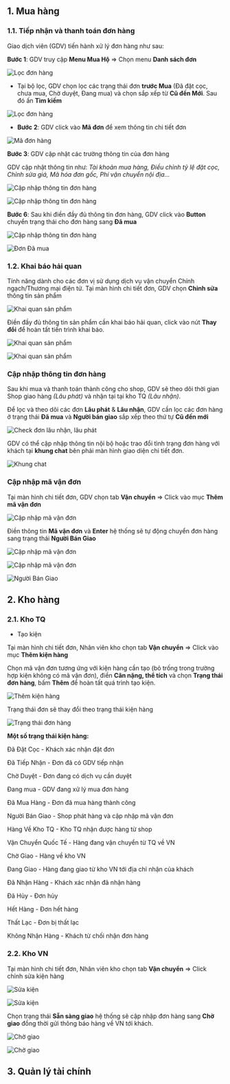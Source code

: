 
## 1. Mua hàng

### 1.1. Tiếp nhận và thanh toán đơn hàng

Giao dịch viên (GDV) tiến hành xử lý đơn hàng như sau:

**Bước 1**: GDV truy cập **Menu Mua Hộ** => Chọn menu **Danh sách đơn** 

![Lọc đơn hàng](https://user-images.githubusercontent.com/73226975/175575370-3225c8a0-9db2-47e0-864d-c2ee83ce2db1.png)

- Tại bộ lọc, GDV chọn lọc các trạng thái đơn **trước Mua** (Đã đặt cọc, chưa mua, Chờ duyệt, Đang mua) và chọn sắp xếp từ **Cũ đến Mới**. Sau đó ấn **Tìm kiếm**

![Lọc đơn hàng](https://user-images.githubusercontent.com/73226975/175576092-c8060105-b50f-4cb5-9ea9-af90dd60b049.png)

- **Bước 2**: GDV click vào **Mã đơn** để xem thông tin chi tiết đơn

![Mã đơn hàng](https://user-images.githubusercontent.com/73226975/175576561-25cf11e9-a68c-4b72-823e-101be3ce6bf6.png)

**Bước 3**: GDV cập nhật các trường thông tin của đơn hàng

GDV cập nhật thông tin như: *Tài khoản mua hàng, Điều chỉnh tỷ lệ đặt cọc, Chỉnh sửa giá, Mã hóa đơn gốc, Phí vận chuyển nội địa...*

![Cập nhập thông tin đơn hàng](https://user-images.githubusercontent.com/73226975/175577634-8f272dc1-1601-4d54-ae4d-4c26f362c9a3.png)

![Cập nhập thông tin đơn hàng](https://user-images.githubusercontent.com/73226975/175591309-b1eebc8f-8bdd-4bcb-bf1d-dadca1ff06f6.png)

**Bước 6**: Sau khi điền đầy đủ thông tin đơn hàng, GDV click vào **Button** chuyển trạng thái cho đơn hàng sang **Đã mua**

![Cập nhập thông tin đơn hàng](https://user-images.githubusercontent.com/73226975/175578331-55f2e2db-0775-4ee3-bdce-894cf5de6fa1.png)

![Đơn Đã mua](https://user-images.githubusercontent.com/73226975/175606385-4811378e-8bf0-4af6-aa86-cdce7089916c.png)

### 1.2. Khai báo hải quan
Tính năng dành cho các đơn vị sử dụng dịch vụ vận chuyển Chính ngạch/Thương mại điện tử.
Tại màn hình chi tiết đơn, GDV chọn **Chỉnh sửa** thông tin sản phẩm

![Khai quan sản phẩm](https://user-images.githubusercontent.com/73226975/175604215-6ba83445-5077-42c8-8c66-1e8a22c84701.png)

Điền đầy đủ thông tin sản phẩm cần khai báo hải quan, click vào nút **Thay đổi** để hoàn tất tiến trình khai báo.

![Khai quan sản phẩm](https://user-images.githubusercontent.com/73226975/175604006-bdff84a6-9cca-44e5-b073-1a6ff901de7d.png)

![Khai quan sản phẩm](https://user-images.githubusercontent.com/73226975/175604459-baf1ff6b-58d7-47eb-988b-9d027efc60d7.png)

### Cập nhập thông tin đơn hàng

Sau khi mua và thanh toán thành công cho shop, GDV sẽ theo dõi thời gian Shop giao hàng *(Lâu phát)* và nhận tại tại kho TQ *(Lâu nhận)*.

Để lọc và theo dõi các đơn **Lâu phát** & **Lâu nhận**, GDV cần lọc các đơn hàng ở trạng thái **Đã mua** và **Người bán giao** sắp xếp theo thứ tự **Cũ đến mới**

![Check đơn lâu nhận, lâu phát](https://user-images.githubusercontent.com/73226975/175611704-3fe76074-be28-4ebc-b86d-252e1b1c447a.png)

GDV có thể cập nhập thông tin nội bộ hoặc trao đổi tình trạng đơn hàng với khách tại **khung chat** bên phải màn hình giao diện chi tiết đơn.

![Khung chat](https://user-images.githubusercontent.com/73226975/175612115-72bce75d-67cf-4d4b-b542-d79765de9f85.png)

### Cập nhập mã vận đơn

Tại màn hình chi tiết đơn, GDV chọn tab **Vận chuyển** => Click vào mục **Thêm mã vận đơn**

![Cập nhập mã vận đơn](https://user-images.githubusercontent.com/73226975/175607161-1bf98b67-7635-48f1-9d0d-e47cb1bbf3a5.png)

Điền thông tin **Mã vận đơn** và **Enter** hệ thống sẽ tự động chuyển đơn hàng sang trạng thái **Người Bán Giao**

![Cập nhập mã vận đơn](https://user-images.githubusercontent.com/73226975/175608670-3fe96e1b-362f-4c02-8277-0d192fc3ac7b.png)

![Cập nhập mã vận đơn](https://user-images.githubusercontent.com/73226975/175609071-15362a44-8f42-4101-9469-2ca5082db4b8.png)

![Người Bán Giao](https://user-images.githubusercontent.com/73226975/175609260-c9b1fb7f-7e94-4c74-a495-67e487816c1e.png)

## 2. Kho hàng
### 2.1. Kho TQ
- Tạo kiện

Tại màn hình chi tiết đơn, Nhân viên kho chọn tab **Vận chuyển** => Click vào mục **Thêm kiện hàng**

Chọn mã vận đơn tương ứng với kiện hàng cần tạo (bỏ trống trong trường hợp kiện không có mã vận đơn), điền **Cân nặng, thể tích** và chọn **Trạng thái đơn hàng**, bấm **Thêm** để hoàn tất quá trình tạo kiện.

![Thêm kiện hàng](https://user-images.githubusercontent.com/73226975/175648085-66a7b669-c88d-458f-a61b-592b57926b66.png)

Trạng thái đơn sẽ thay đổi theo trạng thái kiện hàng

![Trạng thái đơn hàng](https://user-images.githubusercontent.com/73226975/175649599-54c7d3d4-3e1c-44f2-94f5-129c56e7eb07.png)

**Một số trạng thái kiện hàng:**

Đã Đặt Cọc - Khách xác nhận đặt đơn

Đã Tiếp Nhận - Đơn đã có GDV tiếp nhận

Chờ Duyệt - Đơn đang có dịch vụ cần duyệt

Đang mua - GDV đang xử lý mua đơn hàng

Đã Mua Hàng - Đơn đã mua hàng thành công

Người Bán Giao - Shop phát hàng và cập nhập mã vận đơn

Hàng Về Kho TQ - Kho TQ nhận được hàng từ shop
  
Vận Chuyển Quốc Tế - Hàng đang vận chuyển từ TQ về VN

Chờ Giao - Hàng về kho VN

Đang Giao - Hàng đang giao từ kho VN tới địa chỉ nhận của khách

Đã Nhận Hàng - Khách xác nhận đã nhận hàng

Đã Hủy - Đơn hủy

Hết Hàng - Đơn hết hàng

Thất Lạc - Đơn bị thất lạc 

Không Nhận Hàng - Khách từ chối nhận đơn hàng

### 2.2. Kho VN

Tại màn hình chi tiết đơn, Nhân viên kho chọn tab **Vận chuyển** => Click chỉnh sửa kiện hàng

![Sửa kiện](https://user-images.githubusercontent.com/73226975/175654321-177b010c-acee-4048-9c13-d97ea0f4a6e3.png)


![Sửa kiện](https://user-images.githubusercontent.com/73226975/175653050-0a872e4b-07f3-4e84-9b81-1e48c9b7e0f0.png)

Chọn trạng thái **Sẵn sàng giao** hệ thống sẽ cập nhập đơn hàng sang **Chờ giao** đồng thời gửi thông báo hàng về VN tới khách.

![Chờ giao](https://user-images.githubusercontent.com/73226975/175654597-eeb58a19-c548-409d-b9b4-93b6f9284863.png)

![Chờ giao](https://user-images.githubusercontent.com/73226975/175655355-7b765622-125d-4a79-aeb2-f27cb1f897be.png)

## 3. Quản lý tài chính
